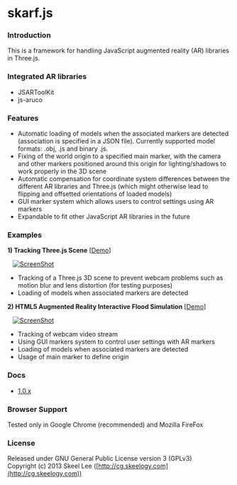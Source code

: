 skarf.js
========

### Introduction

This is a framework for handling JavaScript augmented reality (AR) libraries in Three.js.

### Integrated AR libraries

* JSARToolKit
* js-aruco

### Features

* Automatic loading of models when the associated markers are detected (association is specified in a JSON file). Currently supported model formats: .obj, .js and binary .js.
* Fixing of the world origin to a specified main marker, with the camera and other markers positioned around this origin for lighting/shadows to work properly in the 3D scene
* Automatic compensation for coordinate system differences between the different AR libraries and Three.js (which might otherwise lead to flipping and offsetted orientations of loaded models)
* GUI marker system which allows users to control settings using AR markers
* Expandable to fit other JavaScript AR libraries in the future

### Examples

**1) Tracking Three.js Scene** [[Demo](http://skeelogy.github.io/skarf.js/examples/skarf_trackThreejsScene.html)]

&nbsp;&nbsp;&nbsp;[![ScreenShot](http://skeelogy.github.io/skarf.js/screenshots/video_skarf_trackThreejsScene.jpg)](http://www.youtube.com/watch?v=FjjuFBcg0_Y)

* Tracking of a Three.js 3D scene to prevent webcam problems such as motion blur and lens distortion (for testing purposes)
* Loading of models when associated markers are detected

**2) HTML5 Augmented Reality Interactive Flood Simulation** [[Demo](http://skeelogy.github.io/ifc-ar-flood/demo.html)]

&nbsp;&nbsp;&nbsp;[![ScreenShot](http://skeelogy.github.io/ifc-ar-flood/screenshots/video_ifcArFlood_main.jpg)](http://www.youtube.com/watch?v=qEFH_r_X7kY)

* Tracking of webcam video stream
* Using GUI markers system to control user settings with AR markers
* Loading of models when associated markers are detected
* Usage of main marker to define origin

### Docs

* [1.0.x](http://skeelogy.github.io/skarf.js/docs/1.0.x)

### Browser Support

Tested only in Google Chrome (recommended) and Mozilla FireFox

### License

Released under GNU General Public License version 3 (GPLv3)<br/>
Copyright (c) 2013 Skeel Lee ([http://cg.skeelogy.com](http://cg.skeelogy.com))
